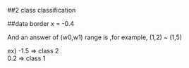 ##2 class classification

##data
border x = -0.4

And an answer of (w0,w1) range is ,for example, (1,2) ~ (1,5) 

ex) -1.5 => class 2  
	 0.2 => class 1
 

